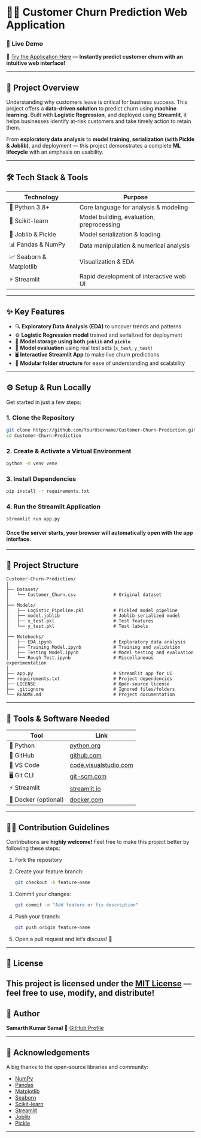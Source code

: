 # 👥❌ Customer Churn Prediction Web Application

### 🚀 **Live Demo**

🔗 [Try the Application Here](https://sam-customer-churn-prediction.streamlit.app/) — **Instantly predict customer churn with an intuitive web interface!**

---

## 📌 Project Overview

Understanding why customers leave is critical for business success. This project offers a **data-driven solution** to predict churn using **machine learning**. Built with **Logistic Regression**, and deployed using **Streamlit**, it helps businesses identify at-risk customers and take timely action to retain them.

From **exploratory data analysis** to **model training, serialization (with Pickle & Joblib)**, and deployment — this project demonstrates a complete **ML lifecycle** with an emphasis on usability.

---

## 🛠️ Tech Stack & Tools

| Technology           | Purpose                                         |
|----------------------|-------------------------------------------------|
| 🐍 Python 3.8+       | Core language for analysis & modeling           |
| 🧪 Scikit-learn       | Model building, evaluation, preprocessing       |
| 🧠 Joblib & Pickle    | Model serialization & loading                   |
| 📊 Pandas & NumPy     | Data manipulation & numerical analysis          |
| 📈 Seaborn & Matplotlib | Visualization & EDA                            |
| ⚡ Streamlit           | Rapid development of interactive web UI        |

---

## ✨ Key Features

- 🔍 **Exploratory Data Analysis (EDA)** to uncover trends and patterns
- ⚙️ **Logistic Regression model** trained and serialized for deployment
- 💾 **Model storage using both `joblib` and `pickle`**
- 🧪 **Model evaluation** using real test sets (`x_test`, `y_test`)
- 🖥️ **Interactive Streamlit App** to make live churn predictions
- 📂 **Modular folder structure** for ease of understanding and scalability

---

## ⚙️ Setup & Run Locally

Get started in just a few steps:

### 1. Clone the Repository
```bash
git clone https://github.com/YourUsername/Customer-Churn-Prediction.git
cd Customer-Churn-Prediction
```
### 2. Create & Activate a Virtual Environment
``` bash
python -m venv venv
```
### 3. Install Dependencies
``` bash
pip install -r requirements.txt
```
### 4. Run the Streamlit Application
``` bash
streamlit run app.py
```
#### Once the server starts, your browser will automatically open with the app interface.
---
## 📂 Project Structure
``` plaintext
Customer-Churn-Prediction/
│
├── Dataset/
│   └── Customer_Churn.csv              # Original dataset
│
├── Models/
│   ├── Logistic_Pipeline.pkl           # Pickled model pipeline
│   ├── model.joblib                    # Joblib serialized model
│   ├── x_test.pkl                      # Test features
│   └── y_test.pkl                      # Test labels
│
├── Notebooks/
│   ├── EDA.ipynb                       # Exploratory data analysis
│   ├── Training Model.ipynb            # Training and validation
│   ├── Testing Model.ipynb             # Model testing and evaluation
│   └── Rough Test.ipynb                # Miscellaneous experimentation
│
├── app.py                              # Streamlit app for UI
├── requirements.txt                    # Project dependencies
├── LICENSE                             # Open-source license
├── .gitignore                          # Ignored files/folders
└── README.md                           # Project documentation
```
---
## 🧰 Tools & Software Needed
| Tool                 | Link                                                    |
| -------------------- | ------------------------------------------------------- |
| 🐍 Python            | [python.org](https://www.python.org/downloads/)         |
| 🐙 GitHub            | [github.com](https://github.com/)                       |
| 📝 VS Code           | [code.visualstudio.com](https://code.visualstudio.com/) |
| 🖥️ Git CLI          | [git-scm.com](https://git-scm.com/downloads)            |
| ⚡ Streamlit          | [streamlit.io](https://streamlit.io/)                   |
| 🐳 Docker (optional) | [docker.com](https://www.docker.com/)                   |

---

## 👩‍💻 Contribution Guidelines
Contributions are **highly welcome!** Feel free to make this project better by following these steps:

1. Fork the repository
2. Create your feature branch:

   ```bash
   git checkout -b feature-name
   ```
3. Commit your changes:

   ```bash
   git commit -m "Add feature or fix description"
   ```
4. Push your branch:

   ```bash
   git push origin feature-name
   ```
5. Open a pull request and let’s discuss! 🚀

---

## 📜 License
This project is licensed under the **[MIT License](./LICENSE)** — feel free to use, modify, and distribute!
---
## 👤 Author

**Samarth Kumar Samal**
🔗 [GitHub Profile](https://github.com/Samarth-Kumar-Samal-Sam)

---

## 🙏 Acknowledgements

A big thanks to the open-source libraries and community:

- [NumPy](https://numpy.org/)
- [Pandas](https://pandas.pydata.org/)
- [Matplotlib](https://matplotlib.org/)
- [Seaborn](https://seaborn.pydata.org/)
- [Scikit-learn](https://scikit-learn.org/)
- [Streamlit](https://streamlit.io/)
- [Joblib](https://joblib.readthedocs.io/)
- [Pickle](https://docs.python.org/3/library/pickle.html)

---
